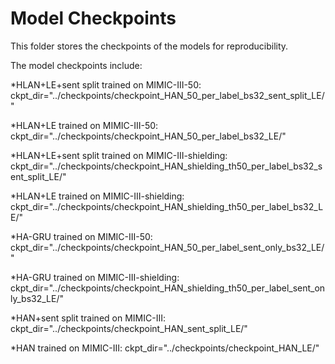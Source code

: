 # Model Checkpoints

This folder stores the checkpoints of the models for reproducibility.

The model checkpoints include:

*HLAN+LE+sent split trained on MIMIC-III-50: ckpt_dir="../checkpoints/checkpoint_HAN_50_per_label_bs32_sent_split_LE/"

*HLAN+LE trained on MIMIC-III-50: ckpt_dir="../checkpoints/checkpoint_HAN_50_per_label_bs32_LE/"

*HLAN+LE+sent split trained on MIMIC-III-shielding: ckpt_dir="../checkpoints/checkpoint_HAN_shielding_th50_per_label_bs32_sent_split_LE/"

*HLAN+LE trained on MIMIC-III-shielding: ckpt_dir="../checkpoints/checkpoint_HAN_shielding_th50_per_label_bs32_LE/"

*HA-GRU trained on MIMIC-III-50: ckpt_dir="../checkpoints/checkpoint_HAN_50_per_label_sent_only_bs32_LE/"

*HA-GRU trained on MIMIC-III-shielding: ckpt_dir="../checkpoints/checkpoint_HAN_shielding_th50_per_label_sent_only_bs32_LE/"

*HAN+sent split trained on MIMIC-III: ckpt_dir="../checkpoints/checkpoint_HAN_sent_split_LE/"

*HAN trained on MIMIC-III: ckpt_dir="../checkpoints/checkpoint_HAN_LE/"
